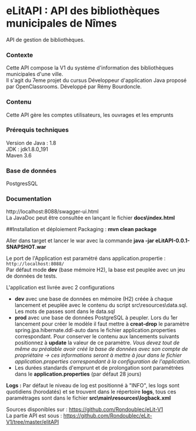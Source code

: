 # eLitAPI : API des bibliothèques municipales de Nîmes
API de gestion de bibliothèques.

### Contexte  
Cette API compose la V1 du système d'information des bibliothèques municipales d'une ville.  
Il s'agit du 7eme projet du cursus Développeur d'application Java proposé par OpenClassrooms.
Développé par Rémy Bourdoncle.  

### Contenu
Cette API gère les comptes utilisateurs, les ouvrages et les emprunts

### Prérequis techniques 
Version de Java : 1.8  
JDK : jdk1.8.0_191  
Maven 3.6  
### Base de données  
PostgresSQL

### Documentation
http://localhost:8088/swagger-ui.html  
La JavaDoc peut être consultée en lançant le fichier **docs\index.html**  

##Installation et déploiement
Packaging : **mvn clean package**

Aller dans target et lancer le war avec la commande
**java -jar eLitAPI-0.0.1-SNAPSHOT.war**

Le port de l'Application est paramétré dans application.propertie  : `http://localhost:8088/`  
Par défaut mode **dev** (base mémoire H2), la base est peuplée avec un jeu de données de tests.  
  
L'application est livrée avec 2 configurations   
- **dev** avec une base de données en mémoire (H2) créée à chaque lancement et peuplée avec le contenu du script src\resources\data.sql.  
 Les mots de passes sont dans le data.sql  
- **prod** avec une base de données PostgreSQL à peupler. Lors du 1er lancement pour créer le modèle il faut mettre à **creat-drop** le paramètre spring.jpa.hibernate.ddl-auto dans le fichier application.properties correspondant.
Pour conserver le contenu aux lancements suivants positionnez à **update** la valeur de ce paramètre.
*Vous devez tout de même au préalable avoir créé la base de données avec son compte de propriétaire -> ces informations seront à mettre à jour dans le fichier application.properties correspondant à la configuration de l'application.*
- Les durées standards d'emprunt et de prolongation sont paramétrées dans le **application.properties** (par défaut 28 jours)


**Logs :** Par défaut le niveau de log est positionné à "INFO", les logs sont quotidiens (horodatés) et se trouvent dans le répertoire **logs**, tous ces paramétrages sont dans le fichier **src\main\resources\logback.xml**

Sources disponibles sur : https://github.com/Rondoublec/eLit-V1  
La partie API est sous :  https://github.com/Rondoublec/eLit-V1/tree/master/elitAPI

